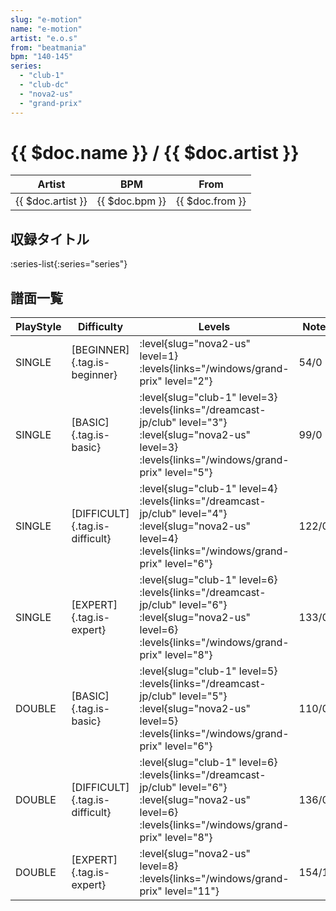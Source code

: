```yaml
---
slug: "e-motion"
name: "e-motion"
artist: "e.o.s"
from: "beatmania"
bpm: "140-145"
series:
  - "club-1"
  - "club-dc"
  - "nova2-us"
  - "grand-prix"
---
```


# {{ $doc.name }} / {{ $doc.artist }}

|Artist|BPM|From|
|------|---|----|
|{{ $doc.artist }}|{{ $doc.bpm }}|{{ $doc.from }}|

## 収録タイトル

:series-list{:series="series"}

## 譜面一覧

|PlayStyle|Difficulty|Levels|Notes|Movie|
|---------|----------|------|-----|-----|
|SINGLE|[BEGINNER]{.tag.is-beginner}|<div class="field is-grouped is-grouped-multiline"> :level{slug="nova2-us" level=1}  :levels{links="/windows/grand-prix" level="2"}</div>|54/0||
|SINGLE|[BASIC]{.tag.is-basic}|<div class="field is-grouped is-grouped-multiline"> :level{slug="club-1" level=3}  :levels{links="/dreamcast-jp/club" level="3"} :level{slug="nova2-us" level=3}  :levels{links="/windows/grand-prix" level="5"}</div>|99/0||
|SINGLE|[DIFFICULT]{.tag.is-difficult}|<div class="field is-grouped is-grouped-multiline"> :level{slug="club-1" level=4}  :levels{links="/dreamcast-jp/club" level="4"} :level{slug="nova2-us" level=4}  :levels{links="/windows/grand-prix" level="6"}</div>|122/0||
|SINGLE|[EXPERT]{.tag.is-expert}|<div class="field is-grouped is-grouped-multiline"> :level{slug="club-1" level=6}  :levels{links="/dreamcast-jp/club" level="6"} :level{slug="nova2-us" level=6}  :levels{links="/windows/grand-prix" level="8"}</div>|133/0||
|DOUBLE|[BASIC]{.tag.is-basic}|<div class="field is-grouped is-grouped-multiline"> :level{slug="club-1" level=5}  :levels{links="/dreamcast-jp/club" level="5"} :level{slug="nova2-us" level=5}  :levels{links="/windows/grand-prix" level="6"}</div>|110/0||
|DOUBLE|[DIFFICULT]{.tag.is-difficult}|<div class="field is-grouped is-grouped-multiline"> :level{slug="club-1" level=6}  :levels{links="/dreamcast-jp/club" level="6"} :level{slug="nova2-us" level=6}  :levels{links="/windows/grand-prix" level="8"}</div>|136/0||
|DOUBLE|[EXPERT]{.tag.is-expert}|<div class="field is-grouped is-grouped-multiline"> :level{slug="nova2-us" level=8}  :levels{links="/windows/grand-prix" level="11"}</div>|154/17||
